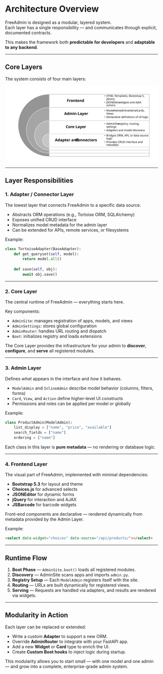 # Architecture Overview

FreeAdmin is designed as a modular, layered system.  
Each layer has a single responsibility — and communicates through explicit, documented contracts.

This makes the framework both **predictable for developers** and **adaptable to any backend**.

---

## Core Layers

The system consists of four main layers:

![dıagramm](images/img-1.svg)

---

## Layer Responsibilities

### 1. **Adapter / Connector Layer**
The lowest layer that connects FreeAdmin to a specific data source.

- Abstracts ORM operations (e.g., Tortoise ORM, SQLAlchemy)
- Exposes unified CRUD interface
- Normalizes model metadata for the admin layer
- Can be extended for APIs, remote services, or filesystems

Example:

```python
class TortoiseAdapter(BaseAdapter):
    def get_queryset(self, model):
        return model.all()

    def save(self, obj):
        await obj.save()
````

---

### 2. **Core Layer**

The central runtime of FreeAdmin — everything starts here.

Key components:

* `AdminSite`: manages registration of apps, models, and views
* `AdminSettings`: stores global configuration
* `AdminRouter`: handles URL routing and dispatch
* `Boot`: initializes registry and loads extensions

The Core Layer provides the infrastructure for your admin to **discover**, **configure**, and **serve** all registered modules.

---

### 3. **Admin Layer**

Defines *what* appears in the interface and *how* it behaves.

* `ModelAdmin` and `InlineAdmin` describe model behavior (columns, filters, forms)
* `Card`, `View`, and `Action` define higher-level UI constructs
* Permissions and roles can be applied per model or globally

Example:

```python
class ProductAdmin(ModelAdmin):
    list_display = ["name", "price", "available"]
    search_fields = ["name"]
    ordering = ["name"]
```

Each class in this layer is **pure metadata** — no rendering or database logic.

---

### 4. **Frontend Layer**

The visual part of FreeAdmin, implemented with minimal dependencies:

* **Bootstrap 5.3** for layout and theme
* **Choices.js** for advanced selects
* **JSONEditor** for dynamic forms
* **jQuery** for interaction and AJAX
* **JSBarcode** for barcode widgets

Front-end components are declarative — rendered dynamically from metadata provided by the Admin Layer.

Example:

```html
<select data-widget="choices" data-source="/api/products/"></select>
```

---

## Runtime Flow

1. **Boot Phase** — `AdminSite.boot()` loads all registered modules.
2. **Discovery** — AdminSite scans apps and imports `admin.py`.
3. **Registry Setup** — Each `ModelAdmin` registers itself with the site.
4. **Routing** — URLs are built dynamically for registered views.
5. **Serving** — Requests are handled via adapters, and results are rendered via widgets.

---

## Modularity in Action

Each layer can be replaced or extended:

* Write a custom **Adapter** to support a new ORM.
* Override **AdminRouter** to integrate with your FastAPI app.
* Add a new **Widget** or **Card** type to enrich the UI.
* Create **Custom Boot hooks** to inject logic during startup.

This modularity allows you to start small — with one model and one admin — and grow into a complete, enterprise-grade admin system.

